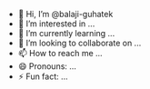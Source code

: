 - 👋 Hi, I’m @balaji-guhatek
- 👀 I’m interested in ...
- 🌱 I’m currently learning ...
- 💞️ I’m looking to collaborate on ...
- 📫 How to reach me ...
- 😄 Pronouns: ...
- ⚡ Fun fact: ...

<!---
balaji-guhatek/balaji-guhatek is a ✨ special ✨ repository because its `README.md` (this file) appears on your GitHub profile.
You can click the Preview link to take a look at your changes.
--->
